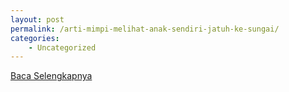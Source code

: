 ```yaml
---
layout: post
permalink: /arti-mimpi-melihat-anak-sendiri-jatuh-ke-sungai/
categories:
    - Uncategorized
---
```


[Baca Selengkapnya](/04)